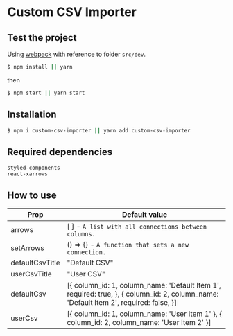 # Custom CSV Importer

## Test the project

Using [webpack](https://webpack.js.org/) with reference to folder `src/dev`.

```sh
$ npm install || yarn
```

then

```sh
$ npm start || yarn start
```

## Installation

```sh
$ npm i custom-csv-importer || yarn add custom-csv-importer
```

## Required dependencies

```
styled-components
react-xarrows
```

## How to use

| Prop | Default value |
| ----- | ----- | 
| arrows | [ ] - `A list with all connections between columns.` |
| setArrows | () => {} - `A function that sets a new connection.` |
| defaultCsvTitle | "Default CSV" |
| userCsvTitle | "User CSV" |
| defaultCsv | [{ column_id: 1, column_name: 'Default Item 1', required: true, }, { column_id: 2, column_name: 'Default Item 2', required: false, }] |
| userCsv | [{ column_id: 1, column_name: 'User Item 1' }, { column_id: 2, column_name: 'User Item 2' }] |